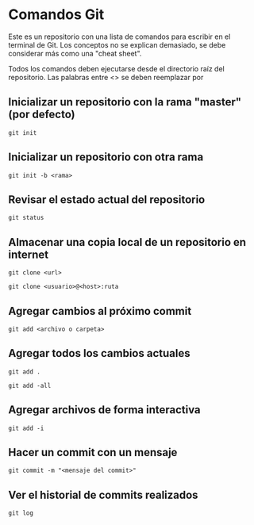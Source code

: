 # Comandos Git

Este es un repositorio con una lista de comandos para escribir en el terminal de Git.
Los conceptos no se explican demasiado, se debe considerar más como una "cheat sheet".

Todos los comandos deben ejecutarse desde el directorio raíz del repositorio.
Las palabras entre <> se deben reemplazar por 

## Inicializar un repositorio con la rama "master" (por defecto)

    git init

## Inicializar un repositorio con otra rama

    git init -b <rama>

## Revisar el estado actual del repositorio

    git status

## Almacenar una copia local de un repositorio en internet

    git clone <url>

    git clone <usuario>@<host>:ruta

## Agregar cambios al próximo commit

    git add <archivo o carpeta>

## Agregar todos los cambios actuales

    git add .

    git add -all

## Agregar archivos de forma interactiva

    git add -i

## Hacer un commit con un mensaje

    git commit -m "<mensaje del commit>"

## Ver el historial de commits realizados

    git log